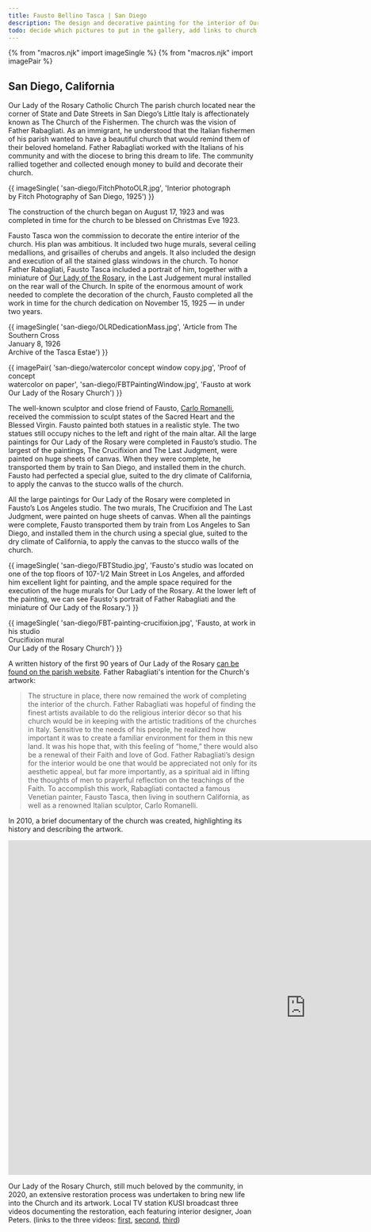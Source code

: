 ```yaml
---
title: Fausto Bellino Tasca | San Diego
description: The design and decorative painting for the interior of Our Lady of the Rosary Church in San Diego, California, was a major commission in Fausto Tasca’s career.
todo: decide which pictures to put in the gallery, add links to church and restoration videos, make youtube embed responsive
---
```

{% from "macros.njk" import imageSingle %}
{% from "macros.njk" import imagePair %}

## San Diego, California

<span>Our Lady of the Rosary Catholic Church</span>
The parish church located near the corner of State and Date Streets in San Diego’s Little Italy is affectionately known as The Church of the Fishermen. The church was the vision of Father Rabagliati. As an immigrant, he understood that the Italian fishermen of his parish wanted to have a beautiful church that would remind them of their beloved homeland. Father Rabagliati worked with the Italians of his community and with the diocese to bring this dream to life. The community rallied together and collected enough money to build and decorate their church.

{{ imageSingle(
'san-diego/FitchPhotoOLR.jpg',
'Interior photograph<br>by Fitch Photography of San Diego, 1925')
}}

The construction of the church began on August 17, 1923 and was completed in time for the church to be blessed on Christmas Eve 1923.

Fausto Tasca won the commission to decorate the entire interior of the church. His plan was ambitious. It included two huge murals, several ceiling medallions, and grisailles of cherubs and angels. It also included the design and execution of all the stained glass windows in the church. To honor Father Rabagliati, Fausto Tasca included a portrait of him, together with a miniature of <a href="https://www.olrsd.org/" target="_blank">Our Lady of the Rosary</a>, in the Last Judgement mural installed on the rear wall of the Church. In spite of the enormous amount of work needed to complete the decoration of the church, Fausto completed all the work in time for the church dedication on November 15, 1925 — in under two years.


{{ imageSingle(
'san-diego/OLRDedicationMass.jpg',
'Article from The Southern Cross<br>January 8, 1926<br>Archive of the Tasca Estae')
}}

{{ imagePair(
'san-diego/watercolor concept window copy.jpg',
'Proof of concept<br>watercolor on paper',
'san-diego/FBTPaintingWindow.jpg',
'Fausto at work<br>Our Lady of the Rosary Church')
}}

The well-known sculptor and close friend of Fausto, <a href="https://en.wikipedia.org/wiki/Carlo_Romanelli" target="_blank">Carlo Romanelli</a>, received the commission to sculpt states of the Sacred Heart and the Blessed Virgin. Fausto painted both statues in a realistic style. The two statues still occupy niches to the left and right of the main altar.
All the large paintings for Our Lady of the Rosary were completed in Fausto’s studio. The largest of the paintings, The Crucifixion and The Last Judgment, were painted on huge sheets of canvas. When they were complete, he transported them by train to San Diego, and installed them in the church. Fausto had perfected a special glue, suited to the dry climate of California, to apply the canvas to the stucco walls of the church.

All the large paintings for Our Lady of the Rosary were completed in Fausto’s Los Angeles studio. The two murals, The Crucifixion and The Last Judgment, were painted on huge sheets of canvas. When all the paintings were complete, Fausto transported them by train from Los Angeles to San Diego, and installed them in the church using a special glue, suited to the dry climate of California, to apply the canvas to the stucco walls of the church.

{{ imageSingle(
'san-diego/FBTStudio.jpg',
'Fausto\'s studio was located on one of the top floors of 107-1/2 Main Street in Los Angeles, and afforded him excellent light for painting, and the ample space required for the execution of the huge murals for Our Lady of the Rosary. At the lower left of the painting, we can see Fausto\'s portrait of Father Rabagliati and the miniature of Our Lady of the Rosary.')
}}

{{ imageSingle(
'san-diego/FBT-painting-crucifixion.jpg',
'Fausto, at work in his studio<br>Crucifixion mural<br>Our Lady of the Rosary Church')
}}

A written history of the first 90 years of Our Lady of the Rosary <a href="https://www.olrsd.org/History-of-OLR" target="_blank">can be found on the parish website</a>. Father Rabagliati's intention for the Church's artwork:

<blockquote><p>The structure in place, there now remained the work of completing the interior of the church. Father Rabagliati was hopeful of finding the finest artists available to do the religious interior décor so that his church would be in keeping with the artistic traditions of the churches in Italy. Sensitive to the needs of his people, he realized how important it was to create a familiar environment for them in this new land. It was his hope that, with this feeling of “home,” there would also be a renewal of their Faith and love of God. Father Rabagliati’s design for the interior would be one that would be appreciated not only for its aesthetic appeal, but far more importantly, as a spiritual aid in lifting the thoughts of men to prayerful reflection on the teachings of the Faith. To accomplish this work, Rabagliati contacted a famous Venetian painter, Fausto Tasca, then living in southern California, as well as a renowned Italian sculptor, Carlo Romanelli.</p></blockquote>

In 2010, a brief documentary of the church was created, highlighting its history and describing the artwork.

<div class="videoWrapper">
  <iframe width="1200" height="675" src="https://www.youtube.com/embed/OZIxDF8x9dE" title="YouTube video player" frameborder="0" allow="accelerometer; autoplay; clipboard-write; encrypted-media; gyroscope; picture-in-picture" allowfullscreen></iframe>
</div>


Our Lady of the Rosary Church, still much beloved by the community, in 2020, an extensive restoration process was undertaken to bring new life into the Church and its artwork. Local TV station KUSI broadcast three videos documenting the restoration, each featuring interior designer, Joan Peters. (links to the three videos: <a href="https://www.youtube.com/watch?v=l851EZo1dEA" target="_blank">first</a>, <a href="https://www.youtube.com/watch?v=rizTPODbB1s" target="_blank">second</a>, <a href="https://www.youtube.com/watch?v=tdwm1yXfcxk" target="_blank">third</a>)
